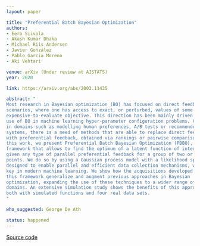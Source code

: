 ```yaml
---
layout: paper

title: "Preferential Batch Bayesian Optimization"
authors:
- Eero Siivola
- Akash Kumar Dhaka
- Michael Riis Andersen
- Javier González
- Pablo Garcia Moreno
- Aki Vehtari

venue: arXiv (Under review at AISTATS)
year: 2020

link: https://arxiv.org/abs/2003.11435

abstract: "
Most research in Bayesian optimization (BO) has focused on direct feedback 
scenarios, where one has access to exact, or perturbed, values of some 
expensive-to-evaluate objective. This direction has been mainly driven by the 
use of BO in machine learning hyper-parameter configuration problems. However, 
in domains such as modelling human preferences, A/B tests or recommender 
systems, there is a need of methods that are able to replace direct feedback 
with preferential feedback, obtained via rankings or pairwise comparisons. In 
this work, we present Preferential Batch Bayesian Optimization (PBBO), a new 
framework that allows to find the optimum of a latent function of interest, 
given any type of parallel preferential feedback for a group of two or more 
points. We do so by using a Gaussian process model with a likelihood specially
designed to enable parallel and efficient data collection mechanisms, which are
key in modern machine learning. We show how the acquisitions developed under
this framework generalize and augment previous approaches in Bayesian
optimization, expanding the use of these techniques to a wider range of
domains. An extensive simulation study shows the benefits of this approach,
both with simulated functions and four real data sets. 
"

who_suggested: George De Ath

status: happened
---
```

[Source code](https://github.com/EmuKit/emukit/tree/master/emukit/examples/preferential_batch_bayesian_optimization)
